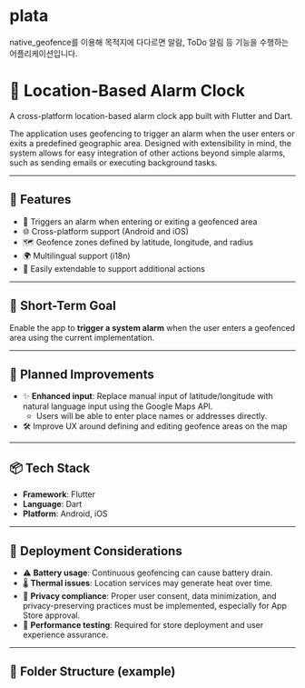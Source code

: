 # plata

native_geofence를 이용해 목적지에 다다르면 알람, ToDo 알림 등 기능을 수행하는 어플리케이션입니다.

# 📍 Location-Based Alarm Clock

A cross-platform location-based alarm clock app built with Flutter and Dart.

The application uses geofencing to trigger an alarm when the user enters or exits a predefined geographic area. Designed with extensibility in mind, the system allows for easy integration of other actions beyond simple alarms, such as sending emails or executing background tasks.

---

## 🚀 Features

- 🔔 Triggers an alarm when entering or exiting a geofenced area
- 🌐 Cross-platform support (Android and iOS)
- 🗺️ Geofence zones defined by latitude, longitude, and radius
- 🌍 Multilingual support (i18n)
- 🔧 Easily extendable to support additional actions

---

## 🎯 Short-Term Goal

Enable the app to **trigger a system alarm** when the user enters a geofenced area using the current implementation.

---

## 🔄 Planned Improvements

- ✨ **Enhanced input**: Replace manual input of latitude/longitude with natural language input using the Google Maps API.
  - Users will be able to enter place names or addresses directly.
- 🛠️ Improve UX around defining and editing geofence areas on the map

---

## 📦 Tech Stack

- **Framework**: Flutter
- **Language**: Dart
- **Platform**: Android, iOS

---

## 🚧 Deployment Considerations

- ⚠️ **Battery usage**: Continuous geofencing can cause battery drain.
- 🌡️ **Thermal issues**: Location services may generate heat over time.
- 🔐 **Privacy compliance**: Proper user consent, data minimization, and privacy-preserving practices must be implemented, especially for App Store approval.
- 🧪 **Performance testing**: Required for store deployment and user experience assurance.

---

## 📁 Folder Structure (example)
